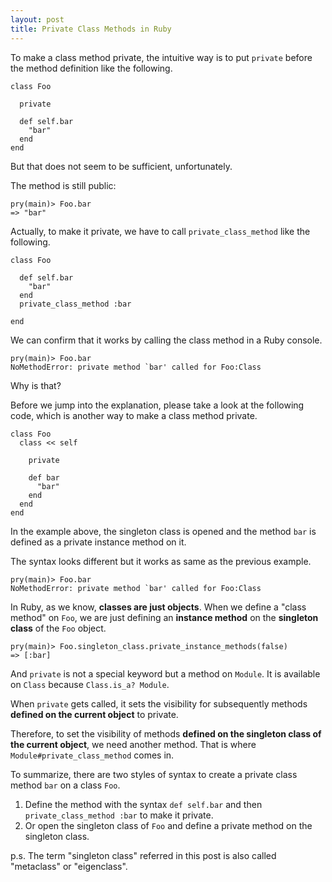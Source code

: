 ```yaml
---
layout: post
title: Private Class Methods in Ruby
---
```


To make a class method private, the intuitive way is to put `private`
before the method definition like the following.

    class Foo

      private

      def self.bar
        "bar"
      end
    end

But that does not seem to be sufficient, unfortunately.

The method is still public:

    pry(main)> Foo.bar
    => "bar" 


Actually, to make it private, we have to call `private_class_method` like the
following.

    class Foo

      def self.bar
        "bar"
      end
      private_class_method :bar

    end

We can confirm that it works by calling the class method in a Ruby console.

    pry(main)> Foo.bar
    NoMethodError: private method `bar' called for Foo:Class


Why is that?

Before we jump into the explanation, please take a look at the following code,
which is another way to make a class method private.

    class Foo
      class << self

        private

        def bar
          "bar"
        end
      end
    end

In the example above, the singleton class is opened and the method `bar`
is defined as a private instance method on it.

The syntax looks different but it works as same as the previous example.

    pry(main)> Foo.bar
    NoMethodError: private method `bar' called for Foo:Class


In Ruby, as we know, __classes are just objects__.
When we define a "class method" on `Foo`, we are just defining an
__instance method__ on the __singleton class__ of the `Foo` object.

    pry(main)> Foo.singleton_class.private_instance_methods(false)
    => [:bar]

And `private` is not a special keyword but a method on `Module`.
It is available on `Class` because `Class.is_a? Module`.

When `private` gets called, it sets the visibility for subsequently methods
__defined on the current object__ to private.

Therefore, to set the visibility of methods __defined on the singleton class of
the current object__, we need another method.
That is where `Module#private_class_method` comes in.


To summarize, there are two styles of syntax to create a private class method
`bar` on a class `Foo`.

1. Define the method with the syntax `def self.bar` and then `private_class_method :bar` to make it private.
2. Or open the singleton class of `Foo` and define a private method on the singleton class.


p.s. The term "singleton class" referred in this post is also called "metaclass" or "eigenclass".

